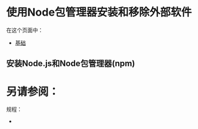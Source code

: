 # 使用Node包管理器安装和移除外部软件


在这个页面中：

* [基础](#基础)



## <span id=''></span>
## <span id='安装Nodejs和Node包管理器'>安装Node.js和Node包管理器(npm)</span>






# 另请参阅：

规程：

* [](/)

